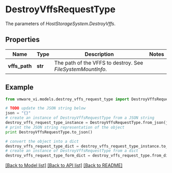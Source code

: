 # DestroyVffsRequestType

The parameters of *HostStorageSystem.DestroyVffs*. 

## Properties
Name | Type | Description | Notes
------------ | ------------- | ------------- | -------------
**vffs_path** | **str** | The path of the VFFS to destroy. See *FileSystemMountInfo*.  | 

## Example

```python
from vmware_vi.models.destroy_vffs_request_type import DestroyVffsRequestType

# TODO update the JSON string below
json = "{}"
# create an instance of DestroyVffsRequestType from a JSON string
destroy_vffs_request_type_instance = DestroyVffsRequestType.from_json(json)
# print the JSON string representation of the object
print DestroyVffsRequestType.to_json()

# convert the object into a dict
destroy_vffs_request_type_dict = destroy_vffs_request_type_instance.to_dict()
# create an instance of DestroyVffsRequestType from a dict
destroy_vffs_request_type_form_dict = destroy_vffs_request_type.from_dict(destroy_vffs_request_type_dict)
```
[[Back to Model list]](../README.md#documentation-for-models) [[Back to API list]](../README.md#documentation-for-api-endpoints) [[Back to README]](../README.md)


